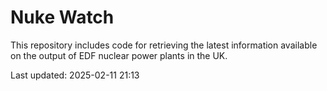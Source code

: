 # Nuke Watch

This repository includes code for retrieving the latest information available on the output of EDF nuclear power plants in the UK.

Last updated: 2025-02-11 21:13